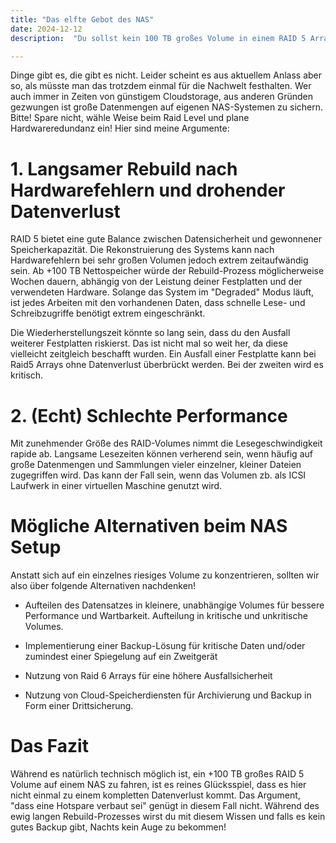 ```yaml
---
title: "Das elfte Gebot des NAS"
date: 2024-12-12
description:  "Du sollst kein 100 TB großes Volume in einem RAID 5 Array fahren!"

---
```



Dinge gibt es, die gibt es nicht. Leider scheint es aus aktuellem Anlass aber so, als müsste man das trotzdem einmal für die Nachwelt festhalten. Wer auch immer in Zeiten von günstigem Cloudstorage, aus anderen Gründen gezwungen ist große Datenmengen auf eigenen NAS-Systemen zu sichern. Bitte! Spare nicht, wähle Weise beim Raid Level und plane Hardwareredundanz ein! Hier sind meine Argumente:


# 1. Langsamer Rebuild nach Hardwarefehlern und drohender Datenverlust

RAID 5 bietet eine gute Balance zwischen Datensicherheit und gewonnener Speicherkapazität. Die Rekonstruierung des Systems kann nach Hardwarefehlern bei sehr großen Volumen jedoch extrem zeitaufwändig sein. Ab +100 TB Nettospeicher würde der Rebuild-Prozess möglicherweise Wochen dauern, abhängig von der Leistung deiner Festplatten und der verwendeten Hardware. Solange das System im "Degraded" Modus läuft, ist jedes Arbeiten mit den vorhandenen Daten, dass schnelle Lese- und Schreibzugriffe benötigt extrem eingeschränkt.  

Die Wiederherstellungszeit könnte so lang sein, dass du den Ausfall weiterer Festplatten riskierst. Das ist nicht mal so weit her, da diese vielleicht zeitgleich beschafft wurden. Ein Ausfall einer Festplatte kann bei Raid5 Arrays ohne Datenverlust überbrückt werden. Bei der zweiten wird es kritisch.


# 2. (Echt) Schlechte Performance 

Mit zunehmender Größe des RAID-Volumes nimmt die Lesegeschwindigkeit rapide ab. 
Langsame Lesezeiten können verherend sein, wenn häufig auf große Datenmengen und Sammlungen vieler einzelner, kleiner Dateien zugegriffen wird. Das kann der Fall sein, wenn das Volumen zb. als ICSI Laufwerk in einer virtuellen Maschine genutzt wird. 



# Mögliche Alternativen beim NAS Setup 

Anstatt sich auf ein einzelnes riesiges Volume zu konzentrieren, sollten wir also über folgende Alternativen nachdenken!

* Aufteilen des Datensatzes in kleinere, unabhängige Volumes für bessere Performance und Wartbarkeit. Aufteilung in kritische und unkritische Volumes. 

* Implementierung einer Backup-Lösung für kritische Daten und/oder zumindest einer Spiegelung auf ein Zweitgerät

* Nutzung von Raid 6 Arrays für eine höhere Ausfallsicherheit 

* Nutzung von Cloud-Speicherdiensten für Archivierung und Backup in Form einer Drittsicherung.


# Das Fazit

Während es natürlich technisch möglich ist, ein +100 TB großes RAID 5 Volume auf einem NAS zu fahren, ist es reines Glücksspiel, dass es hier nicht einmal zu einem kompletten Datenverlust kommt. Das Argument, "dass eine Hotspare verbaut sei" genügt in diesem Fall nicht. Während des ewig langen Rebuild-Prozesses wirst du mit diesem Wissen und falls es kein gutes Backup gibt, Nachts kein Auge zu bekommen!  

